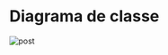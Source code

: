 # Diagrama de classe 

![post](https://github.com/MauricioMiranda20/stringbuild/assets/64110966/f8978f75-60cc-4b0e-8fc8-cc2b78c2a4bd)
